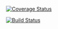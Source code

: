 [![Coverage Status](https://coveralls.io/repos/github/cvenkat1998/c4cs-f18-rpn-advanced/badge.svg?branch=master)](https://coveralls.io/github/cvenkat1998/c4cs-f18-rpn-advanced?branch=master)

[![Build Status](https://travis-ci.org/cvenkat1998/c4cs-f18-rpn-advanced.svg?branch=master)](https://travis-ci.org/cvenkat1998/c4cs-f18-rpn-advanced)
